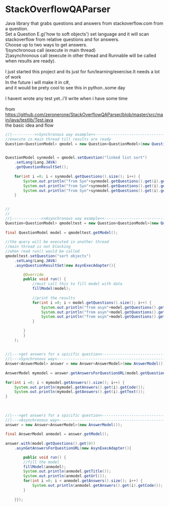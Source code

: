 # StackOverflowQAParser
Java library that grabs questions and answers from stackoverflow.com from a question.<br>
Set a Question E.g('how to soft objects') set language and it will scan stackoverflow from
relative questions and for answers. <br>
Choose up to two ways to get answers.<br>
1)synchronous call (execute in main thread)<br>
2)asynchronous call (execute in other thread and Runnable will be called when results are ready).<br>
<br>
I just started this project and its just for fun/learning/exercise.It needs a lot of work<br>
In the future i will make it in c#,<br>
and it would be prety cool to see this in python..some day
<br>
<br>
I havent wrote any test yet..i'll write when i have some time
<br>
<br>
from https://github.com/zeronerone/StackOverflowQAParser/blob/master/src/main/java/testlib/Test.java
<br>
the basic idea and flow
<br>
```java
//|---------->>Synchronous way example<<------------------------------------||
//execute in main thread till results are ready
Question<QuestionModel> qmodel = new Question<QuestionModel>(new QuestionModel());

		
QuestionModel synmodel = qmodel.setQuestion("linked list sort")
	.setLang(Lang.JAVA)
	.getQuestionResultSet();
			
	for(int i =0; i < synmodel.getQuestions().size(); i++) {
		System.out.println("from Syn"+synmodel.getQuestions().get(i).getTitle());
		System.out.println("from Syn"+synmodel.getQuestions().get(i).getUrl());
		System.out.println("from Syn"+synmodel.getQuestions().get(i).getNumOfAnswers());
	}
			

//
//		
//|------------->>Asynchronous way example<<------------------------------------||
Question<QuestionModel> qmodeltest = new Question<QuestionModel>(new QuestionModel());
			
final QuestionModel model = qmodeltest.getModel();
			
//the query will be executed in another thread
//main thread is not blocking
//when read run() would be called
qmodeltest.setQuestion("sort objects")
	.setLang(Lang.JAVA)
	.asynQuestionResultSet(new AsynExecAdapter(){

		@Override
		public void run() {
			//must call this to fill model with data
			fillModel(model);
					
			//print the results
			for(int i =0; i < model.getQuestions().size(); i++) {
				System.out.println("from asyn"+model.getQuestions().get(i).getTitle());
				System.out.println("from asyn"+model.getQuestions().get(i).getUrl());
				System.out.println("from asyn"+model.getQuestions().get(i).getNumOfAnswers());
			}
					
		}
		}
	);
			
		
//|--->get answers for a spicific question<-------------------------------||
//|--->Synchronous way<---------------------------------------------------||
Answer<AnswerModel> answer = new Answer<AnswerModel>(new AnswerModel());
		
AnswerModel mymodel = answer.getAnswersForQuestionURL(model.getQuestions().get(0));
		
for(int i =0; i < mymodel.getAnswers().size(); i++) {
	System.out.println(mymodel.getAnswers().get(i).getCode());
	System.out.println(mymodel.getAnswers().get(i).getText());
}
				
	
		
//|--->get answers for a spicific question<-------------------------------||
//|--->Asynchronous way<---------------------------------------------------||
answer = new Answer<AnswerModel>(new AnswerModel());
		 
final AnswerModel anmodel = answer.getModel();
		
answer.with(model.getQuestions().get(0))
	.asynGetAnswersForQuestionURL(new AsynExecAdapter(){

		public void run() {
		//fill the model
		fillModel(anmodel);
		System.out.println(anmodel.getTitle());
		System.out.println(anmodel.getUrl());
		for(int i =0; i < anmodel.getAnswers().size(); i++) {
			System.out.println(anmodel.getAnswers().get(i).getCode());
		}
						
	}});
```
